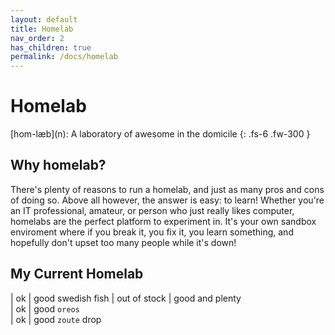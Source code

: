 ```yaml
---
layout: default
title: Homelab
nav_order: 2
has_children: true
permalink: /docs/homelab
---
```


# Homelab

\[hom-læb](n): A laboratory of awesome in the domicile
{: .fs-6 .fw-300 }

## Why homelab? 

There's plenty of reasons to run a homelab, and just as many pros and cons of doing so. Above all however, the answer is easy: to learn! Whether you're an IT professional, amateur, or person who just really likes computer, homelabs are the perfect platform to experiment in. It's your own sandbox enviroment where if you break it, you fix it, you learn something, and hopefully don't upset too many people while it's down!

## My Current Homelab


| ok           | good swedish fish
| out of stock | good and plenty  
| ok           | good `oreos`     
| ok           | good `zoute` drop